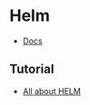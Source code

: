 # Helm

* [Docs](https://helm.sh/docs/)

## Tutorial

* [All about HELM](https://youtu.be/3HqLVgteMrQ?list=PLrMP04WSdCjqn4TnWgG1KYWt4guSX0BPM)